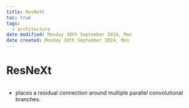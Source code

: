 ```yaml
---
title: ResNeXt
toc: true
tags:
  - architecture
date modified: Monday 30th September 2024, Mon
date created: Monday 30th September 2024, Mon
---
```


# ResNeXt
```toc
```
- places a residual connection around multiple parallel convolutional branches.